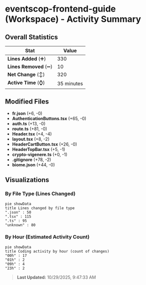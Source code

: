 # eventscop-frontend-guide (Workspace) - Activity Summary 

## Overall Statistics

| Stat                   | Value                                                             |
| ---------------------- | ----------------------------------------------------------------- |
| **Lines Added** (➕)   | 330                                          |
| **Lines Removed** (➖) | 10                                        |
| **Net Change** (↕)    | 320                |
| **Active Time** (⌚)   | 35 minutes |


## Modified Files
- **fr.json** (+6, -0)
- **AuthenticationButtons.tsx** (+65, -0)
- **auth.ts** (+13, -0)
- **route.ts** (+81, -0)
- **Header.tsx** (+4, -4)
- **layout.tsx** (+8, -2)
- **HeaderCartButton.tsx** (+26, -0)
- **HeaderTopBar.tsx** (+5, -1)
- **crypto-vigenere.ts** (+0, -1)
- **.gitignore** (+78, -2)
- **biome.json** (+44, -0)

## Visualizations

### By File Type (Lines Changed)

```mermaid
pie showData
title Lines changed by file type
".json" : 50
".tsx" : 115
".ts" : 95
"unknown" : 80
```

### By Hour (Estimated Activity Count)

```mermaid
pie showData
title Coding activity by hour (count of changes)
"00h" : 17
"01h" : 2
"09h" : 4
"23h" : 2
```


> **Last Updated:** 10/29/2025, 9:47:33 AM